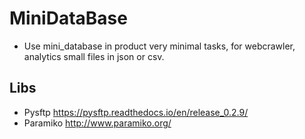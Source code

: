# MiniDataBase

- Use mini_database in product very minimal tasks, for webcrawler, analytics small files in json or csv.

## Libs
- Pysftp
    https://pysftp.readthedocs.io/en/release_0.2.9/
- Paramiko
    http://www.paramiko.org/
